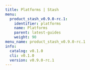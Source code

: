 ```yaml
---
title: Platforms | Stash
menu:
  product_stash_v0.9.0-rc.1:
    identifier: platforms
    name: Platforms
    parent: latest-guides
    weight: 90
menu_name: product_stash_v0.9.0-rc.1
info:
  catalog: v0.1.0
  cli: v0.1.0
  version: v0.9.0-rc.1
---
```


